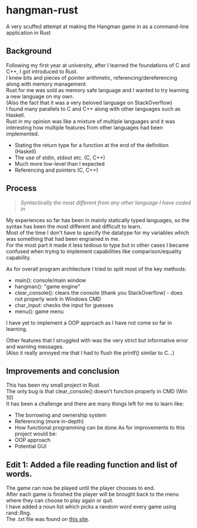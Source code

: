 # hangman-rust
A very scuffed attempt at making the Hangman game in as a command-line application in Rust

## Background
Following my first year at university, after I learned the foundations of C and C++, I got introduced to Rust.   
I knew bits and pieces of pointer arithmetic, referencing/dereferencing along with memory management.  
Rust for me was sold as memory safe language and I wanted to try learning a new language on my own.  
(Also the fact that it was a very beloved language on StackOverflow)  
I found many parallels to C and C++ along with other languages such as Haskell.   
Rust in my opinion was like a mixture of multiple languages and it was interesting how multiple features from other languages had been implemented.  
- Stating the return type for a function at the end of the definition (Haskell)
- The use of stdin, stdout etc. (C, C++)
- Much more low-level than I expected
- Referencing and pointers (C, C++)

## Process
> *Syntactically the most different from any other language I have coded in*

My experiences so far has been in mainly statically typed languages, so the syntax has been the most different and difficult to learn.  
Most of the time I don't have to specify the datatype for my variables which was something that had been engrained in me.   
For the most part it made it less tedious to type but in other cases I became confused when trying to implement capabilities like comparison/equality capability.  

As for overall program architecture I tried to split most of the key methods:
- main(): console/main window
- hangman(): "game engine"
- clear_console(): clears the console (thank you StackOverflow) - does not properly work in Windows CMD
- char_input: checks the input for guesses
- menu(): game menu

I have yet to implement a OOP approach as I have not come so far in learning.  

Other features that I struggled with was the very strict but informative error and warning messages.  
(Also it really annoyed me that I had to flush the printf() similar to C...)

## Improvements and conclusion
This has been my small project in Rust.  
The only bug is that clear_console() doesn't function properly in CMD (Win 10)  
It has been a challenge and there are many things left for me to learn like:
- The borrowing and ownership system
- Referencing (more in-depth)
- How functional programming can be done
As for improvements to this project would be:
- OOP approach 
- Potential GUI

## Edit 1: Added a file reading function and list of words.  
The game can now be played until the player chooses to end.   
After each game is finished the player will be brought back to the menu where they can choose to play again or quit.  
I have added a noun list which picks a random word every game using rand::Rng.  
The .txt file was found on [this site](http://www.desiquintans.com/nounlist).  
